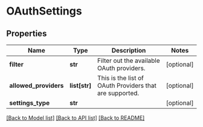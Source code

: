 # OAuthSettings

## Properties
Name | Type | Description | Notes
------------ | ------------- | ------------- | -------------
**filter** | **str** | Filter out the available OAuth providers. | [optional] 
**allowed_providers** | **list[str]** | This is the list of OAuth Providers that are supported. | [optional] 
**settings_type** | **str** |  | [optional] 

[[Back to Model list]](../README.md#documentation-for-models) [[Back to API list]](../README.md#documentation-for-api-endpoints) [[Back to README]](../README.md)

